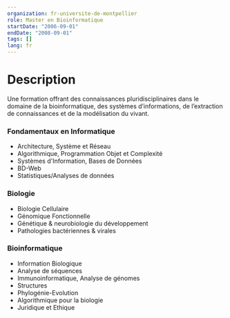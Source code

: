 ```yaml
---
organization: fr-universite-de-montpellier
role: Master en Bioinformatique
startDate: "2006-09-01"
endDate: "2008-09-01"
tags: []
lang: fr
---
```


# Description

Une formation offrant des connaissances pluridisciplinaires dans le domaine de la bioinformatique, des systèmes d’informations, de l’extraction de connaissances et de la modélisation du vivant.

### Fondamentaux en Informatique

- Architecture, Système et Réseau
- Algorithmique, Programmation Objet et Complexité
- Systèmes d'Information, Bases de Données
- BD-Web
- Statistiques/Analyses de données

### Biologie

- Biologie Cellulaire
- Génomique Fonctionnelle
- Génétique & neurobiologie du développement
- Pathologies bactériennes & virales

### Bioinformatique

- Information Biologique
- Analyse de séquences
- Immunoinformatique, Analyse de génomes
- Structures
- Phylogénie-Evolution
- Algorithmique pour la biologie
- Juridique et Ethique

